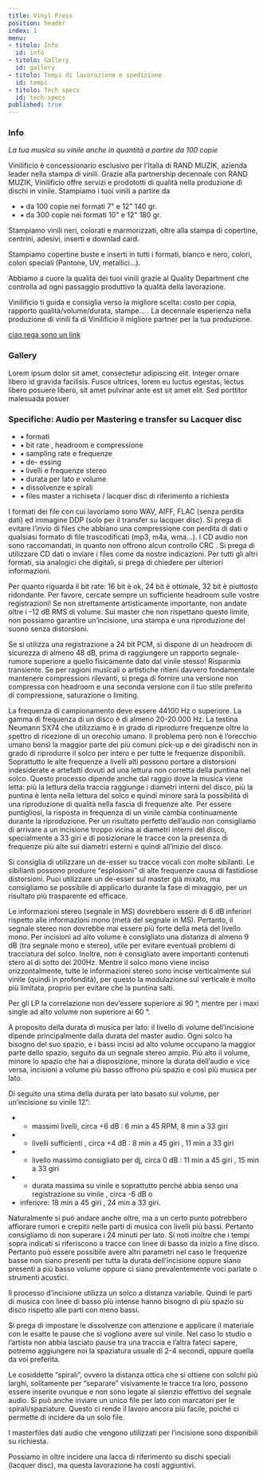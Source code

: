 ```yaml
---
title: Vinyl Press
position: header
index: 1
menu:
- titolo: Info
  id: info
- titolo: Gallery
  id: gallery
- titolo: Tempi di lavorazione e spedizione
  id: tempi
- titolo: Tech specs
  id: tech-specs
published: true
---
```

### Info

_La tua musica su vinile anche in quantità a partire da 100 copie_

Vinilificio è concessionario esclusivo per l'Italia di RAND MUZIK, azienda leader nella stampa di vinili. Grazie alla partnership decennale con RAND MUZIK, Vinilificio offre servizi e prodototti di qualità nella produzione di dischi in vinile.
Stampiamo i tuoi vinili a partire da 

* ▪ da 100 copie nei formati 7" e 12" 140 gr. 
* ▪ da 300 copie nei formati 10" e 12" 180 gr.

Stampiamo vinili neri, colorati e marmorizzati, oltre alla stampa di copertine, centrini, adesivi, inserti e downlad card.

Stampiamo copertine buste e inserti in tutti i formati, bianco e nero, colori, colori speciali (Pantone, UV, metallici...).

Abbiamo a cuore la qualità dei tuoi vinili grazie al Quality Department che controlla ad ogni passaggio produttivo la qualità della lavorazione.

Vinilificio ti guida e consiglia verso la migliore scelta: costo per copia, rapporto qualità/volume/durata, stampe... . La decennale esperienza nella produzione di vinili fa di Vinilificio il migliore partner per la tua produzione.


[ciao rega sono un link](/fesdhtgv)


### Gallery

Lorem ipsum dolor sit amet, consectetur adipiscing elit. Integer ornare libero id gravida facilisis. Fusce ultrices, lorem eu luctus egestas, lectus libero posuere libero, sit amet pulvinar ante est sit amet elit. Sed porttitor malesuada posuer


### Specifiche: Audio per Mastering e transfer su Lacquer disc

* ▪ formati
* ▪ bit rate , headroom e compressione
* ▪ sampling rate e frequenze
* ▪ de- essing
* ▪ livelli e frequenze stereo
* ▪ durata per lato e volume
* ▪ dissolvenze e spirali
* ▪ files master a richiseta / lacquer disc di riferimento a richiesta

I formati dei file con cui lavoriamo sono WAV, AIFF, FLAC (senza perdita dati) ed immagine DDP (solo per il transfer su lacquer disc). Si prega di evitare l’invio di files che abbiano una compressione con perdita di dati o qualsiasi formato di file trascodificati (mp3, m4a, wma…). I CD audio non sono raccomandati, in quanto non offrono alcun controllo CRC . Si prega di utilizzare CD dati o inviare i files come da nostre indicazioni. Per tutti gli altri formati, sia analogici che digitali, si prega di chiedere per ulteriori informazioni.

Per quanto riguarda il bit rate: 16 bit è ok, 24 bit è ottimale, 32 bit è piuttosto ridondante. Per favore, cercate sempre un sufficiente headroom sulle vostre registrazioni! Se non strettamente artisticamente importante, non andate oltre i -12 dB RMS di volume. Sui master che non rispettano questo limite, non possiamo garantire un’incisione, una stampa e una riproduzione del suono senza distorsioni.

Se si utilizza una registrazione a 24 bit PCM, si dispone di un headroom di sicurezza di almeno 48 dB, prima di raggiungere un rapporto segnale-rumore superiore a quello fisicamente dato dal vinile stesso! Risparmia transiente. Se per ragioni musicali o artistiche ritieni davvero fondamentale mantenere compressioni rilevanti, si prega di fornire una versione non compressa con headroom e una seconda versione con il tuo stile preferito di compressione, saturazione o limiting.

La frequenza di campionamento deve essere 44100 Hz o superiore. La gamma di frequenza di un disco è di almeno 20-20.000 Hz. La testina Neumann SX74 che utilizziamo è in grado di riprodurre frequenze oltre lo spettro di ricezione di un orecchio umano. Il problema però non è l’orecchio umano bensì la maggior parte dei più comuni pick-up e dei giradischi non in grado di riprodurre il solco per intero e per tutte le frequenze disponibili. Soprattutto le alte frequenze a livelli alti possono portare a distorsioni indesiderate e artefatti dovuti ad una lettura non corretta della puntina nel solco. Questo processo dipende anche dal raggio dove la musica viene letta: più la lettura della traccia raggiunge i diametri interni del disco, più la puntina è lenta nella lettura del solco e quindi minore sarà la possibilità di una riproduzione di qualità nella fascia di frequenze alte. Per essere puntigliosi, la risposta in frequenza di un vinile cambia continuamente durante la riproduzione. Per un risultato perfetto dell’audio non consigliamo di arrivare a un incisione troppo vicina ai diametri interni del disco, specialmente a 33 giri e di posizionare le tracce con la presenza di frequenze più alte sui diametri esterni e quindi all’inizio del disco.

Si consiglia di utilizzare un de-esser su tracce vocali con molte sibilanti. Le sibilianti possono produrre “esplosioni” di alte frequenze causa di fastidiose distorsioni. Puoi utilizzare un de-esser sul master già mixato, ma consigliamo se possibile di applicarlo durante la fase di mixaggio, per un risultato più trasparente ed efficace.

Le informazioni stereo (segnale in MS) dovrebbero essere di 6 dB inferiori rispetto alle informazioni mono (metà del segnale in MS). Pertanto, il segnale stereo non dovrebbe mai essere più forte della metà del livello mono. Per incisioni ad alto volume è consigliato una distanza di almeno 9 dB (tra segnale
mono e stereo), utile per evitare eventuali problemi di tracciatura del solco. Inoltre, non è consigliato avere importanti contenuti stero al di sotto dei 200Hz. Mentre il solco mono viene inciso orizzontalmente, tutte le informazioni stereo sono incise verticalmente sul vinile (quindi in profondità), per questo la modulazione sul verticale è molto più limitata, proprio per evitare che la puntina salti.

Per gli LP la correlazione non dev’essere superiore ai 90 °, mentre per i maxi single ad alto volume non superiore ai 60 °.

A proposito della durata di musica per lato: il livello di volume dell’incisione dipende principalmente dalla durata del master audio. Ogni solco ha bisogno del suo spazio, e i bassi incisi ad alto volume occupano la maggior parte dello
spazio, seguito da un segnale stereo ampio. Più alto il volume, minore lo spazio che hai a disposizione, minore la durata dell’audio e vice versa, incisioni a volume più basso offrono più spazio e così più musica per lato.

Di seguito una stima della durata per lato basato sul volume, per un’incisione su vinile 12”:
* - massimi livelli, circa +6 dB : 6 min a 45 RPM, 8 min a 33 giri
* - livelli sufficienti , circa +4 dB : 8 min a 45 giri , 11 min a 33 giri
* - livello massimo consigliato per dj, circa 0 dB : 11 min a 45 giri , 15 min a 33 giri
* - durata massima su vinile e soprattutto perché abbia senso una registrazione su vinile , circa -6 dB o
* inferiore: 18 min a 45 giri , 24 min a 33 giri.

Naturalmente si può andare anche oltre, ma a un certo punto potrebbero affiorare rumori e crepitii nelle parti di musica con livelli più bassi. Pertanto consigliamo di non superare i 24 minuti per lato. Si noti inoltre che i tempi sopra indicati si riferiscono a tracce con linee di basso da inizio a fine disco. Pertanto
può essere possibile avere altri parametri nel caso le frequenze basse non siano presenti per tutta la durata dell’incisione oppure siano presenti a più basso volume oppure ci siano prevalentemente voci parlate o strumenti acustici.

Il processo d’incisione utilizza un solco a distanza variabile. Quindi le parti di musica con linee di basso più intense hanno bisogno di più spazio su disco rispetto alle parti con meno bassi.

Si prega di impostare le dissolvenze con attenzione e applicare il materiale con le esatte le pause che si vogliono avere sul vinile.
Nel caso lo studio o l’artista non abbia lasciato pause tra una traccia e l’altra fateci sapere, potremo aggiungere noi la spaziatura usuale di 2-4 secondi, oppure quella da voi preferita.

Le cosiddette “spirali”, ovvero la distanza ottica che si ottiene con solchi più larghi, solitamente per “separare” visivamente le tracce tra loro, possono essere inserite ovunque e non sono legate al silenzio effettivo del segnale audio. Si può anche inviare un unico file per lato con marcatori per le spirali/spaziature.
Questo ci rende il lavoro ancora più facile, poiché ci permette di incidere da un solo file.

I masterfiles dati audio che vengono utilizzati per l’incisione sono disponibili su richiesta.

Possiamo in oltre incidere una lacca di riferimento su dischi speciali (lacquer disc), ma questa lavorazione ha costi aggiuntivi.
